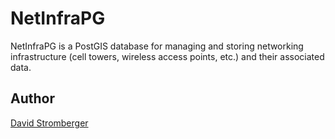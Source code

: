 # NetInfraPG

NetInfraPG is a PostGIS database for managing and storing networking infrastructure (cell towers, wireless access points, etc.) and their associated data.

## Author

[David Stromberger](https://github.com/users/cavoq)
